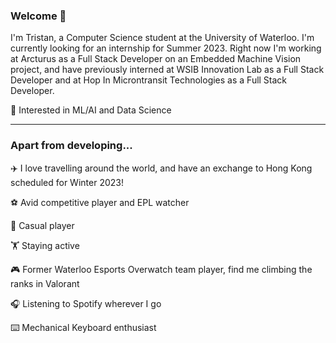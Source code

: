 ### Welcome 👋

I'm Tristan, a Computer Science student at the University of Waterloo. I'm currently looking for an internship for Summer 2023. Right now I'm working at Arcturus as a Full Stack Developer on an Embedded Machine Vision project, and have previously interned at WSIB Innovation Lab as a Full Stack Developer and at Hop In Microntransit Technologies as a Full Stack Developer.


👀 Interested in ML/AI and Data Science

--- 
### Apart from developing...
✈️ I love travelling around the world, and have an exchange to Hong Kong scheduled for Winter 2023!

⚽️ Avid competitive player and EPL watcher

🏐 Casual player

🏋️ Staying active

🎮 Former Waterloo Esports Overwatch team player, find me climbing the ranks in Valorant

🎧 Listening to Spotify wherever I go

⌨️ Mechanical Keyboard enthusiast



<!--
**tlam67/tlam67** is a ✨ _special_ ✨ repository because its `README.md` (this file) appears on your GitHub profile.

Here are some ideas to get you started:

- 🔭 I’m currently working on ...
- 🌱 I’m currently learning ...
- 👯 I’m looking to collaborate on ...
- 🤔 I’m looking for help with ...
- 💬 Ask me about ...
- 📫 How to reach me: ...
- 😄 Pronouns: ...
- ⚡ Fun fact: ...
-->
